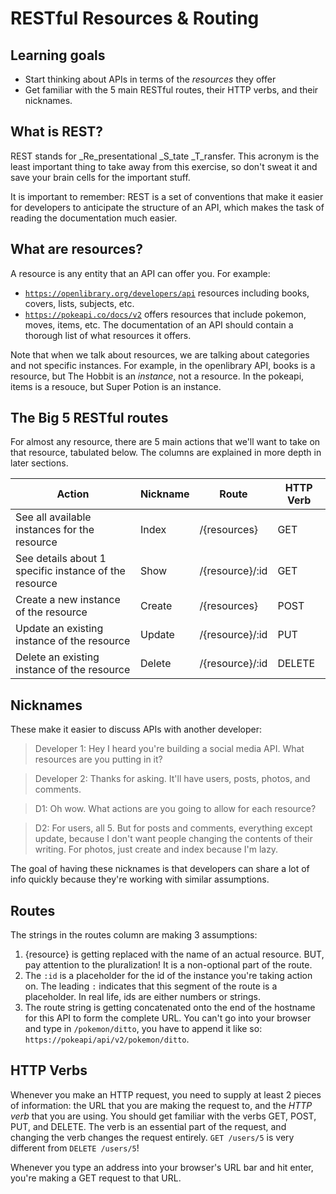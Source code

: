 # RESTful Resources & Routing

## Learning goals
- Start thinking about APIs in terms of the _resources_ they offer
- Get familiar with the 5 main RESTful routes, their HTTP verbs, and their nicknames.

## What is REST?
REST stands for _Re_presentational _S_tate _T_ransfer. This acronym is the least important thing to take away from this exercise, so don't sweat it and save your brain cells for the important stuff.

It is important to remember: REST is a set of conventions that make it easier for developers to anticipate the structure of an API, which makes the task of reading the documentation much easier.

## What are resources?
A resource is any entity that an API can offer you. For example:
- [`https://openlibrary.org/developers/api`](https://openlibrary.org/developers/api) resources including books, covers, lists, subjects, etc.
- [`https://pokeapi.co/docs/v2`](https://pokeapi.co/docs/v2) offers resources that include pokemon, moves, items, etc.
The documentation of an API should contain a thorough list of what resources it offers.

Note that when we talk about resources, we are talking about categories and not specific instances. For example, in the openlibrary API, books is a resource, but The Hobbit is an _instance_, not a resource. In the pokeapi, items is a resouce, but Super Potion is an instance.

## The Big 5 RESTful routes
For almost any resource, there are 5 main actions that we'll want to take on that resource, tabulated below. The columns are explained in more depth in later sections.

| Action                                                | Nickname | Route             | HTTP Verb |
|-------------------------------------------------------|----------|-------------------|-----------|
| See all available instances for the resource          | Index    | /{resources}      | GET       |
| See details about 1 specific instance of the resource | Show     | /{resource}/:id   | GET       |
| Create a new instance of the resource                 | Create   | /{resources}      | POST      |
| Update an existing instance of the resource           | Update   | /{resource}/:id   | PUT       |
| Delete an existing instance of the resource           | Delete   | /{resource}/:id   | DELETE    |

## Nicknames
These make it easier to discuss APIs with another developer:
> Developer 1: Hey I heard you're building a social media API. What resources are you putting in it?

> Developer 2: Thanks for asking. It'll have users, posts, photos, and comments.

> D1: Oh wow. What actions are you going to allow for each resource?

> D2: For users, all 5. But for posts and comments, everything except update, because I don't want people changing the contents of their writing. For photos, just create and index because I'm lazy.

The goal of having these nicknames is that developers can share a lot of info quickly because they're working with similar assumptions.

## Routes
The strings in the routes column are making 3 assumptions:
1. {resource} is getting replaced with the name of an actual resource. BUT, pay attention to the pluralization! It is a non-optional part of the route.
1. The `:id` is a placeholder for the id of the instance you're taking action on. The leading `:` indicates that this segment of the route is a placeholder. In real life, ids are either numbers or strings.
1. The route string is getting concatenated onto the end of the hostname for this API to form the complete URL. You can't go into your browser and type in `/pokemon/ditto`, you have to append it like so: `https://pokeapi/api/v2/pokemon/ditto`.

## HTTP Verbs
Whenever you make an HTTP request, you need to supply at least 2 pieces of information: the URL that you are making the request to, and the _HTTP verb_ that you are using. You should get familiar with the verbs GET, POST, PUT, and DELETE. The verb is an essential part of the request, and changing the verb changes the request entirely. `GET /users/5` is very different from `DELETE /users/5`!

Whenever you type an address into your browser's URL bar and hit enter, you're making a GET request to that URL.